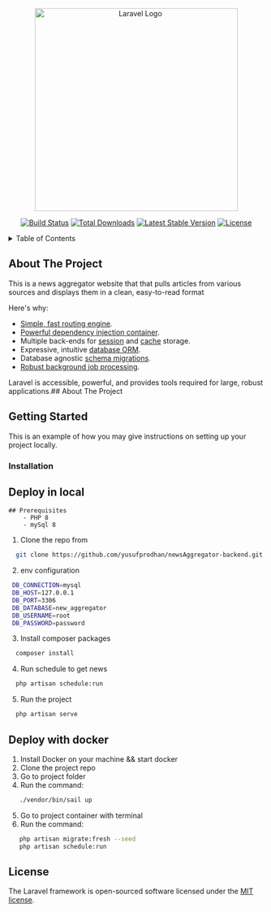 <p align="center"><a href="https://laravel.com" target="_blank"><img src="https://raw.githubusercontent.com/laravel/art/master/logo-lockup/5%20SVG/2%20CMYK/1%20Full%20Color/laravel-logolockup-cmyk-red.svg" width="400" alt="Laravel Logo"></a></p>

<p align="center">
<a href="https://github.com/laravel/framework/actions"><img src="https://github.com/laravel/framework/workflows/tests/badge.svg" alt="Build Status"></a>
<a href="https://packagist.org/packages/laravel/framework"><img src="https://img.shields.io/packagist/dt/laravel/framework" alt="Total Downloads"></a>
<a href="https://packagist.org/packages/laravel/framework"><img src="https://img.shields.io/packagist/v/laravel/framework" alt="Latest Stable Version"></a>
<a href="https://packagist.org/packages/laravel/framework"><img src="https://img.shields.io/packagist/l/laravel/framework" alt="License"></a>
</p>


<!-- TABLE OF CONTENTS -->
<details>
  <summary>Table of Contents</summary>
  <ol>
    <li>
      <a href="#about-the-project">About The Project</a>
    </li>
    <li>
      <a href="#built-with">Built With</a>
    </li>
    <li>
      <a href="#getting-started">Getting Started</a>
      <ul>
        <li><a href="#prerequisites">Prerequisites</a></li>
        <li><a href="#installation">Installation</a>
        <ul>
        </ul>
        </li>
      </ul>
    </li>
    <li><a href="#license">License</a></li>
  </ol>
</details>

## About The Project

This is a news aggregator website that that pulls articles from various sources and displays them in a clean, easy-to-read format

Here's why:

- [Simple, fast routing engine](https://laravel.com/docs/routing).
- [Powerful dependency injection container](https://laravel.com/docs/container).
- Multiple back-ends for [session](https://laravel.com/docs/session) and [cache](https://laravel.com/docs/cache) storage.
- Expressive, intuitive [database ORM](https://laravel.com/docs/eloquent).
- Database agnostic [schema migrations](https://laravel.com/docs/migrations).
- [Robust background job processing](https://laravel.com/docs/queues).

Laravel is accessible, powerful, and provides tools required for large, robust applications.## About The Project

<!-- GETTING STARTED -->
## Getting Started

This is an example of how you may give instructions on setting up your project locally.


### Installation

## Deploy in local
    ## Prerequisites
        - PHP 8
        - mySql 8

1. Clone the repo from
 ```sh
   git clone https://github.com/yusufprodhan/newsAggregator-backend.git
   ```
2. env configuration
 ```sh
  DB_CONNECTION=mysql
  DB_HOST=127.0.0.1
  DB_PORT=3306
  DB_DATABASE=new_aggregator
  DB_USERNAME=root
  DB_PASSWORD=password
   ```
3. Install composer packages
 ```sh
   composer install
   ```
4. Run schedule to get news
 ```sh
   php artisan schedule:run 
   ```
5. Run the project
 ```sh
   php artisan serve
   ```

## Deploy with docker
1. Install Docker on your machine && start docker
2. Clone the project repo
3. Go to project folder
4. Run the command: 
```sh
   ./vendor/bin/sail up
   ```
5. Go to project container with terminal
6. Run the command:
```sh
   php artisan migrate:fresh --seed
   php artisan schedule:run
   ```

## License

The Laravel framework is open-sourced software licensed under the [MIT license](https://opensource.org/licenses/MIT).
